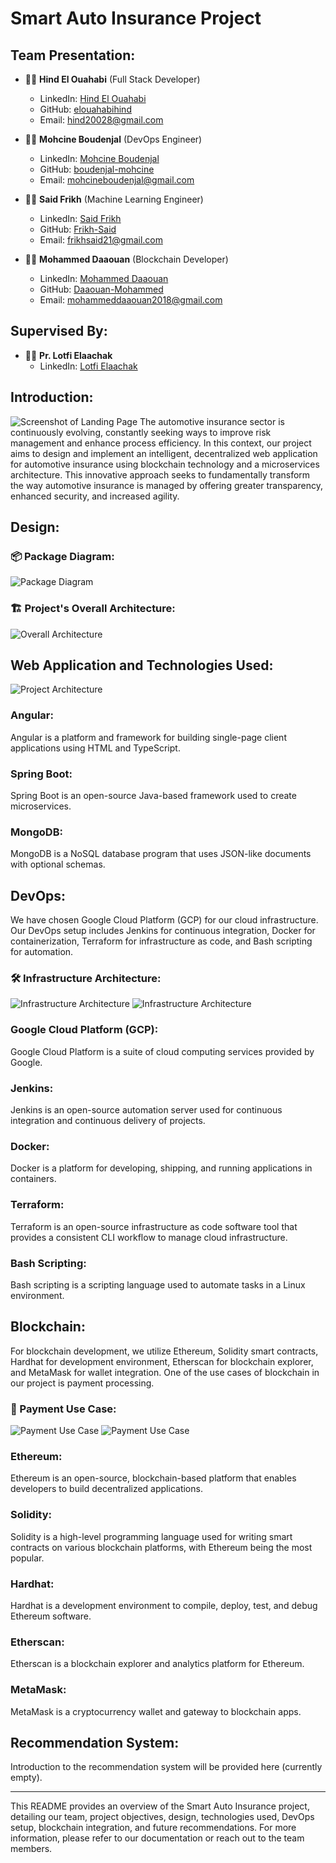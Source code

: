 # Smart Auto Insurance Project

## Team Presentation:
- 👩‍💻 **Hind El Ouahabi** (Full Stack Developer)
  - LinkedIn: [Hind El Ouahabi](https://www.linkedin.com/in/hind-el-ouahabi/)
  - GitHub: [elouahabihind](https://github.com/elouahabihind)
  - Email: hind20028@gmail.com
  
- 👨‍💻 **Mohcine Boudenjal** (DevOps Engineer)
  - LinkedIn: [Mohcine Boudenjal](https://www.linkedin.com/in/mohcineboudenjal/)
  - GitHub: [boudenjal-mohcine](https://github.com/boudenjal-mohcine/)
  - Email: mohcineboudenjal@gmail.com
  
- 👨‍💻 **Said Frikh** (Machine Learning Engineer)
  - LinkedIn: [Said Frikh](https://www.linkedin.com/in/frikh-said/)
  - GitHub: [Frikh-Said](https://github.com/Frikh-Said)
  - Email: frikhsaid21@gmail.com
  
- 👨‍💻 **Mohammed Daaouan** (Blockchain Developer)
  - LinkedIn: [Mohammed Daaouan](https://www.linkedin.com/in/mohammed-daaouan-3020a319a/)
  - GitHub: [Daaouan-Mohammed](https://github.com/Daaouan-Mohammed)
  - Email: mohammeddaaouan2018@gmail.com

## Supervised By:
- 👨‍🏫 **Pr. Lotfi Elaachak**
  - LinkedIn: [Lotfi Elaachak](https://www.linkedin.com/in/lotfi-elaachak-a9202324/)

## Introduction:
![Screenshot of Landing Page](landing_page_screenshot.png)
The automotive insurance sector is continuously evolving, constantly seeking ways to improve risk management and enhance process efficiency. In this context, our project aims to design and implement an intelligent, decentralized web application for automotive insurance using blockchain technology and a microservices architecture. This innovative approach seeks to fundamentally transform the way automotive insurance is managed by offering greater transparency, enhanced security, and increased agility.

## Design:
### 📦 Package Diagram:
![Package Diagram](package_diagram.png)
### 🏗️ Project's Overall Architecture:
![Overall Architecture](overall_architecture.png)

## Web Application and Technologies Used:

![Project Architecture](project_architecture.png)

### Angular:
Angular is a platform and framework for building single-page client applications using HTML and TypeScript.

### Spring Boot:
Spring Boot is an open-source Java-based framework used to create microservices.

### MongoDB:
MongoDB is a NoSQL database program that uses JSON-like documents with optional schemas.

## DevOps:
We have chosen Google Cloud Platform (GCP) for our cloud infrastructure. Our DevOps setup includes Jenkins for continuous integration, Docker for containerization, Terraform for infrastructure as code, and Bash scripting for automation.

### 🛠️ Infrastructure Architecture:
![Infrastructure Architecture](infrastructure_architecture.png)
![Infrastructure Architecture](infrastructure_architecture_2.png)

### Google Cloud Platform (GCP):
Google Cloud Platform is a suite of cloud computing services provided by Google.

### Jenkins:
Jenkins is an open-source automation server used for continuous integration and continuous delivery of projects.

### Docker:
Docker is a platform for developing, shipping, and running applications in containers.

### Terraform:
Terraform is an open-source infrastructure as code software tool that provides a consistent CLI workflow to manage cloud infrastructure.

### Bash Scripting:
Bash scripting is a scripting language used to automate tasks in a Linux environment.



## Blockchain:
For blockchain development, we utilize Ethereum, Solidity smart contracts, Hardhat for development environment, Etherscan for blockchain explorer, and MetaMask for wallet integration. One of the use cases of blockchain in our project is payment processing.

### 💸 Payment Use Case:
![Payment Use Case](payment_use_case.png)
![Payment Use Case](payment_use_case_2.png)

### Ethereum:
Ethereum is an open-source, blockchain-based platform that enables developers to build decentralized applications.

### Solidity:
Solidity is a high-level programming language used for writing smart contracts on various blockchain platforms, with Ethereum being the most popular.

### Hardhat:
Hardhat is a development environment to compile, deploy, test, and debug Ethereum software.

### Etherscan:
Etherscan is a blockchain explorer and analytics platform for Ethereum.

### MetaMask:
MetaMask is a cryptocurrency wallet and gateway to blockchain apps.

## Recommendation System:
Introduction to the recommendation system will be provided here (currently empty).

---
This README provides an overview of the Smart Auto Insurance project, detailing our team, project objectives, design, technologies used, DevOps setup, blockchain integration, and future recommendations. For more information, please refer to our documentation or reach out to the team members.
